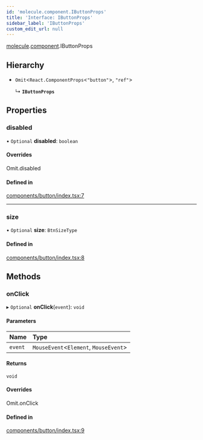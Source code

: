 ```yaml
---
id: 'molecule.component.IButtonProps'
title: 'Interface: IButtonProps'
sidebar_label: 'IButtonProps'
custom_edit_url: null
---
```


[molecule](../namespaces/molecule).[component](../namespaces/molecule.component).IButtonProps

## Hierarchy

-   `Omit`<`React.ComponentProps`<`"button"`\>, `"ref"`\>

    ↳ **`IButtonProps`**

## Properties

### disabled

• `Optional` **disabled**: `boolean`

#### Overrides

Omit.disabled

#### Defined in

[components/button/index.tsx:7](https://github.com/DTStack/molecule/blob/3e6bc450/src/components/button/index.tsx#L7)

---

### size

• `Optional` **size**: `BtnSizeType`

#### Defined in

[components/button/index.tsx:8](https://github.com/DTStack/molecule/blob/3e6bc450/src/components/button/index.tsx#L8)

## Methods

### onClick

▸ `Optional` **onClick**(`event`): `void`

#### Parameters

| Name    | Type                                   |
| :------ | :------------------------------------- |
| `event` | `MouseEvent`<`Element`, `MouseEvent`\> |

#### Returns

`void`

#### Overrides

Omit.onClick

#### Defined in

[components/button/index.tsx:9](https://github.com/DTStack/molecule/blob/3e6bc450/src/components/button/index.tsx#L9)

